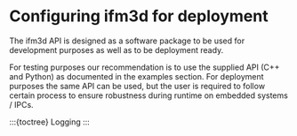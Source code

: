 # Configuring ifm3d for deployment

The ifm3d API is designed as a software package to be used for development purposes as well as to be deployment ready.

For testing purposes our recommendation is to use the supplied API (C++ and Python) as documented in the examples section.
For deployment purposes the same API can be used, but the user is required to follow certain process to ensure robustness during runtime on embedded systems / IPCs.

:::{toctree}
Logging <logging>
:::